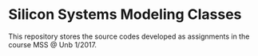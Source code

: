 # Silicon Systems Modeling Classes

This repository stores the source codes developed as assignments in the course MSS @ Unb 1/2017.
